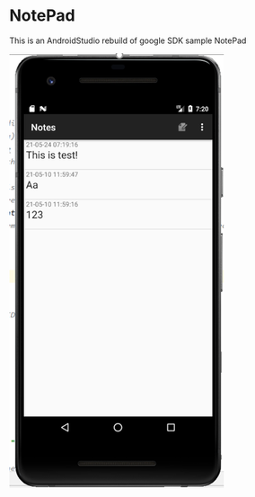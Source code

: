 # NotePad
This is an AndroidStudio rebuild of google SDK sample NotePad  

![conclusion](https://github.com/TheUserNotExist/Notepad/blob/master/1.png)
